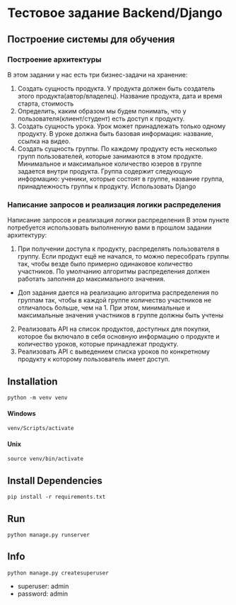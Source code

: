 # Тестовое задание Backend/Django

## Построение системы для обучения

### Построение архитектуры

В этом задании у нас есть три бизнес-задачи на хранение:
1. Создать сущность продукта. У продукта должен быть создатель этого продукта(автор/владелец). Название продукта, дата и время старта, стоимость
2. Определить, каким образом мы будем понимать, что у пользователя(клиент/студент) есть доступ к продукту.
3. Создать сущность урока. Урок может принадлежать только одному продукту. В уроке должна быть базовая информация: название, ссылка на видео.
4. Создать сущность группы. По каждому продукту есть несколько групп пользователей, которые занимаются в этом продукте. Минимальное и максимальное количество юзеров в группе задается внутри продукта. Группа содержит следующую информацию: ученики, которые состоят в группе, название группа, принадлежность группы к продукту.
Использовать Django

### Написание запросов и реализация логики распределения 
Написание запросов и реализация логики распределения 
В этом пункте потребуется использовать выполненную вами в прошлом задании архитектуру:
1. При получении доступа к продукту, распределять пользователя в группу. Если продукт ещё не начался, то можно пересобрать группы так, чтобы везде было примерно одинаковое количество участников. По умолчанию алгоритмы распределения должен работать заполняя до максимального значения.
 + Доп задания дается на реализацию алгоритма распределения по группам так, чтобы в каждой группе количество участников не отличалось больше, чем на 1. При этом, минимальные и максимальные значения участников в группе должны быть учтены
2. Реализовать API на список продуктов, доступных для покупки, которое бы включало в себя основную информацию о продукте и количество уроков, которые принадлежат продукту.
3. Реализовать API с выведением списка уроков по конкретному продукту к которому пользователь имеет доступ.


## Installation

`python -m venv venv`

#### Windows
`venv/Scripts/activate`

#### Unix
`source venv/bin/activate`

## Install Dependencies
`pip install -r requirements.txt`

## Run

`python manage.py runserver`

## Info
`python manage.py createsuperuser`
+ superuser: admin 
+ password: admin

